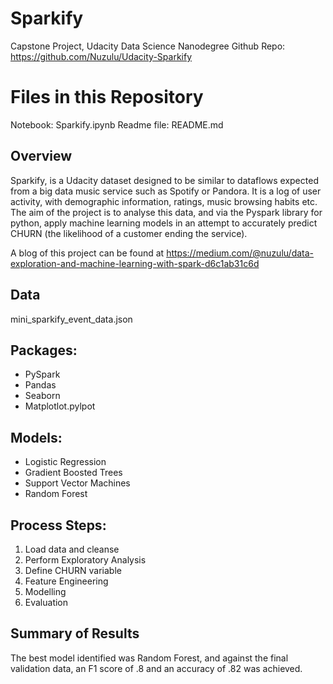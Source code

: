 # Sparkify

Capstone Project, Udacity Data Science Nanodegree
Github Repo: https://github.com/Nuzulu/Udacity-Sparkify

# Files in this Repository

Notebook:    Sparkify.ipynb
Readme file: README.md

## Overview
Sparkify, is a Udacity dataset designed to be similar to dataflows expected from a big data music service such as Spotify or Pandora. It is a log of user activity, with demographic information, ratings, music browsing habits etc. The aim of the project is to analyse this data, and via the Pyspark library for python, apply machine learning models in an attempt to accurately predict CHURN (the likelihood of a customer ending the service).

A blog of this project can be found at https://medium.com/@nuzulu/data-exploration-and-machine-learning-with-spark-d6c1ab31c6d

## Data
mini_sparkify_event_data.json

## Packages:
- PySpark
- Pandas
- Seaborn
- Matplotlot.pylpot

## Models:
- Logistic Regression
- Gradient Boosted Trees
- Support Vector Machines
- Random Forest

## Process Steps:
1. Load data and cleanse
2. Perform Exploratory Analysis
3. Define CHURN variable
4. Feature Engineering
5. Modelling
6. Evaluation

## Summary of Results

The best model identified was Random Forest, and against the final validation data, an F1 score of .8 and an accuracy of .82 was achieved.
